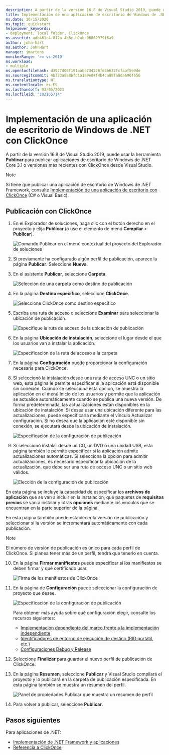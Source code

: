 ```yaml
---
description: A partir de la versión 16.8 de Visual Studio 2019, puede usar la herramienta Publicar para publicar aplicaciones de escritorio de Windows de .NET Core 3.1 o versiones más recientes con ClickOnce desde Visual Studio.
title: Implementación de una aplicación de escritorio de Windows de .NET con ClickOnce
ms.date: 10/15/2020
ms.topic: quickstart
helpviewer_keywords:
- deployment, local folder, ClickOnce
ms.assetid: adb461c4-812a-4b8c-b2ab-96002379f6a9
author: john-hart
ms.author: JohnHart
manager: jmartens
monikerRange: '>= vs-2019'
ms.workload:
- multiple
ms.openlocfilehash: d3977408f191aabc734226fd6b637fcfaaf5e9de
ms.sourcegitcommit: 4b323a8a8bfd1a1a9e84f4b4ca88fa8da690f656
ms.translationtype: HT
ms.contentlocale: es-ES
ms.lasthandoff: 03/05/2021
ms.locfileid: "102165714"
---
```

# <a name="deploy-a-net-windows-desktop-application-using-clickonce"></a>Implementación de una aplicación de escritorio de Windows de .NET con ClickOnce

A partir de la versión 16.8 de Visual Studio 2019, puede usar la herramienta **Publicar** para publicar aplicaciones de escritorio de Windows de .NET Core 3.1 o versiones más recientes con ClickOnce desde Visual Studio.

> [!NOTE]
> Si tiene que publicar una aplicación de escritorio de Windows de .NET Framework, consulte [Implementación de una aplicación de escritorio con ClickOnce](how-to-publish-a-clickonce-application-using-the-publish-wizard.md) (C# o Visual Basic).

## <a name="publishing-with-clickonce"></a>Publicación con ClickOnce

1. En el Explorador de soluciones, haga clic con el botón derecho en el proyecto y elija **Publicar** (o use el elemento de menú **Compilar** > **Publicar**).

    ![Comando Publicar en el menú contextual del proyecto del Explorador de soluciones](../deployment/media/quickstart-clickonce-solution-explorer.png "Elección de Publicar")

1. Si previamente ha configurado algún perfil de publicación, aparece la página **Publicar**. Seleccione **Nueva**.

1. En el asistente **Publicar**, seleccione **Carpeta**.

    ![Selección de una carpeta como destino de publicación](../deployment/media/quickstart-clickonce-publish-folder-category.png "Elección de carpeta")

1. En la página **Destino específico**, seleccione **ClickOnce**.

    ![Seleccione ClickOnce como destino específico](../deployment/media/quickstart-clickonce-publish-folder-target.png "Elección de ClickOnce")

1. Escriba una ruta de acceso o seleccione **Examinar** para seleccionar la ubicación de publicación.

    ![Especifique la ruta de acceso de la ubicación de publicación](../deployment/media/quickstart-clickonce-publish-location.png "Especificación de una ruta de acceso")

1. En la página **Ubicación de instalación**, seleccione el lugar desde el que los usuarios van a instalar la aplicación.

    ![Especificación de la ruta de acceso a la carpeta](../deployment/media/quickstart-clickonce-install-location.png "Elección de la ubicación de instalación")

1. En la página **Configuración** puede proporcionar la configuración necesaria para ClickOnce.

1. Si seleccionó la instalación desde una ruta de acceso UNC o un sitio web, esta página le permite especificar si la aplicación está disponible sin conexión. Cuando se selecciona esta opción, se muestra la aplicación en el menú Inicio de los usuarios y permite que la aplicación se actualice automáticamente cuando se publica una nueva versión. De forma predeterminada, las actualizaciones están disponibles en la ubicación de instalación.  Si desea usar una ubicación diferente para las actualizaciones, puede especificarla mediante el vínculo Actualizar configuración. Si no desea que la aplicación esté disponible sin conexión, se ejecutará desde la ubicación de instalación.

    ![Especificación de la configuración de publicación](../deployment/media/quickstart-clickonce-unc-settings.png "Elección de la configuración de publicación")

1. Si seleccionó instalar desde un CD, un DVD o una unidad USB, esta página también le permite especificar si la aplicación admite actualizaciones automáticas. Si selecciona la opción para admitir actualizaciones, es necesario especificar la ubicación de la actualización, que debe ser una ruta de acceso UNC o un sitio web válidos.

    ![Elección de la configuración de publicación](../deployment/media/quickstart-clickonce-settings.png "Elección de la configuración de publicación")

En esta página se incluye la capacidad de especificar los **archivos de aplicación** que se van a incluir en la instalación, qué paquetes de **requisitos previos** se van a instalar y otras **opciones** mediante los vínculos que se encuentran en la parte superior de la página.

En esta página también puede establecer la versión de publicación y seleccionar si la versión se incrementará automáticamente con cada publicación.

> [!NOTE]
> El número de versión de publicación es único para cada perfil de ClickOnce. Si planea tener más de un perfil, tendrá que tenerlo en cuenta.

10. En la página **Firmar manifiestos** puede especificar si los manifiestos se deben firmar y qué certificado usar.

    ![Firma de los manifiestos de ClickOnce](../deployment/media/quickstart-clickonce-sign-manifests.png)

1. En la página de **Configuración** puede seleccionar la configuración de proyecto que desee.

     ![Especificación de la configuración de publicación](../deployment/media/quickstart-clickonce-configuration.png)

    Para obtener más ayuda sobre qué configuración elegir, consulte los recursos siguientes:

    - [Implementación dependiente del marco frente a la implementación independiente](/dotnet/core/deploying/)
    - [Identificadores de entorno de ejecución de destino (RID portátil, etc.)](/dotnet/core/rid-catalog)
    - [Configuraciones Debug y Release](../ide/understanding-build-configurations.md)

1. Seleccione **Finalizar** para guardar el nuevo perfil de publicación de ClickOnce.

1. En la página **Resumen**, seleccione **Publicar** y Visual Studio compilará el proyecto y lo publicará en la carpeta de publicación especificada. En esta página también se muestra un resumen del perfil.

    ![Panel de propiedades Publicar que muestra un resumen de perfil](../deployment/media/quickstart-clickonce-summary.png)

1. Para volver a publicar, seleccione **Publicar**.

## <a name="next-steps"></a>Pasos siguientes

Para aplicaciones de .NET:

- [Implementación de .NET Framework y aplicaciones](/dotnet/framework/deployment/)
- [Referencia a ClickOnce](clickonce-reference.md)
